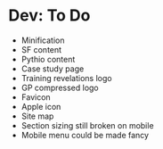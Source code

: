 # Dev: To Do

* Minification
* SF content
* Pythio content
* Case study page
* Training revelations logo
* GP compressed logo
* Favicon
* Apple icon
* Site map
* Section sizing still broken on mobile
* Mobile menu could be made fancy